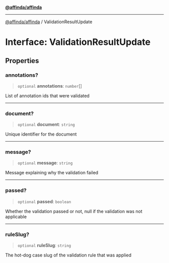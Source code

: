 [**@affinda/affinda**](../README.md)

***

[@affinda/affinda](../globals.md) / ValidationResultUpdate

# Interface: ValidationResultUpdate

## Properties

### annotations?

> `optional` **annotations**: `number`[]

List of annotation ids that were validated

***

### document?

> `optional` **document**: `string`

Unique identifier for the document

***

### message?

> `optional` **message**: `string`

Message explaining why the validation failed

***

### passed?

> `optional` **passed**: `boolean`

Whether the validation passed or not, null if the validation was not applicable

***

### ruleSlug?

> `optional` **ruleSlug**: `string`

The hot-dog case slug of the validation rule that was applied
